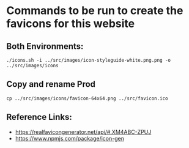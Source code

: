# Commands to be run to create the favicons for this website


## Both Environments:
```
./icons.sh -i ../src/images/icon-styleguide-white.png.png -o ../src/images/icons
```

## Copy and rename Prod
```
cp ../src/images/icons/favicon-64x64.png ../src/favicon.ico
```


## Reference Links:
- https://realfavicongenerator.net/api/#.XM4ABC-ZPUJ
- https://www.npmjs.com/package/icon-gen 